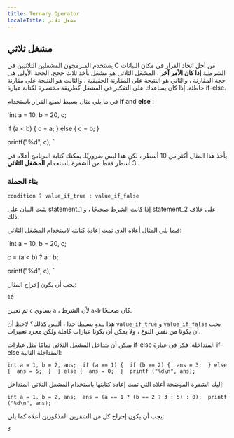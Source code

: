 ---
title: Ternary Operator
localeTitle: مشغل ثلاثي
---## مشغل ثلاثي

يستخدم المبرمجون المشغلين الثلاثيين في C من أجل اتخاذ القرار في مكان البيانات الشرطية **إذا كان الأمر** **آخر** . المشغل الثلاثي هو مشغل يأخذ ثلاث حجج. الحجة الأولى هي حجة المقارنة ، والثاني هو النتيجة على المقارنة الحقيقية ، والثالث هو النتيجة على مقارنة خاطئة. إذا كان يساعدك على التفكير في المشغل كطريقة مختصرة لكتابة عبارة if-else.

في ما يلي مثال بسيط لصنع القرار باستخدام **if** and **else** :

 `int a = 10, b = 20, c; 
 
 if (a < b) { 
    c = a; 
 } 
 else { 
    c = b; 
 } 
 
 printf("%d", c); 
` 

يأخذ هذا المثال أكثر من 10 أسطر ، لكن هذا ليس ضروريًا. يمكنك كتابة البرنامج أعلاه في 3 أسطر فقط من الشفرة باستخدام **المشغل الثلاثي** .

### بناء الجملة

`condition ? value_if_true : value_if_false`

يثبت البيان على statement\_1 إذا كانت الشرط صحيحًا ، و statement\_2 على خلاف ذلك.

فيما يلي المثال أعلاه الذي تمت إعادة كتابته لاستخدام المشغل الثلاثي:

 `int a = 10, b = 20, c; 
 
 c = (a < b) ? a : b; 
 
 printf("%d", c); 
` 

يجب أن يكون إخراج المثال:

 `10 
` 

تم تعيين `c` يساوي `a` ، لأن الشرط `a<b` كان صحيحًا.

هذا يبدو بسيطا جدا ، أليس كذلك؟ لاحظ أن `value_if_true` و `value_if_false` يجب أن يكونا من نفس النوع ، ولا يمكن أن يكونا عبارات كاملة ولكن مجرد تعبيرات.

يمكن أن يتداخل المشغل الثلاثي تمامًا مثل عبارات if-else المتداخلة. فكر في عبارة if-else المتداخلة التالية:

 `int a = 1, b = 2, ans; 
 if (a == 1) { 
    if (b == 2) { 
        ans = 3; 
    } else { 
        ans = 5; 
    } 
 } else { 
    ans = 0; 
 } 
 printf ("%d\n", ans); 
` 

إليك الشفرة الموضحة أعلاه التي تمت إعادة كتابتها باستخدام المشغل الثلاثي المتداخل:

 `int a = 1, b = 2, ans; 
 ans = (a == 1 ? (b == 2 ? 3 : 5) : 0); 
 printf ("%d\n", ans); 
` 

يجب أن يكون إخراج كل من الشفرين المذكورين أعلاه كما يلي:

 `3 
`
